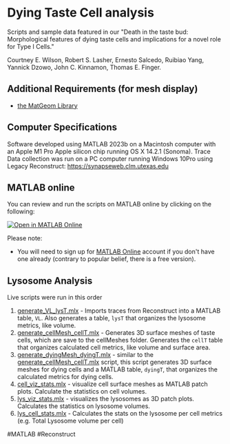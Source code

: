 # Dying Taste Cell analysis

Scripts and sample data featured in our "Death in the taste bud:
Morphological features of dying taste cells and implications for a novel role for Type I Cells." 

Courtney E. Wilson, Robert S. Lasher, Ernesto Salcedo, Ruibiao Yang, Yannick Dzowo, John C. Kinnamon, Thomas E. Finger.


## Additional Requirements (for mesh display)
- [the MatGeom Library][1]

## Computer Specifications

Software developed using MATLAB 2023b on a Macintosh computer with an Apple M1 Pro Apple silicon chip running OS X 14.2.1 (Sonoma). Trace Data collection was run on a PC computer running Windows 10Pro using Legacy Reconstruct: https://synapseweb.clm.utexas.edu 

## MATLAB online

You can review and run the scripts on MATLAB online by clicking on the following:

[![Open in MATLAB Online][image-1]][2]

Please note:
- You will need to sign up for [MATLAB Online][3] account if you don't have one already (contrary to popular belief, there is a free version). 

## Lysosome Analysis

Live scripts were run in this order

1. [generate_VL_lysT.mlx](/Lysosome%20Analysis/generate_VL_lysT.mlx) - Imports traces from Reconstruct into a MATLAB table, `VL`. Also generates a table, `lysT` that organizes the lysosome metrics, like volume.
2. [generate_cellMesh_cellT.mlx][4] - Generates 3D surface meshes of taste cells, which are save to the cellMeshes folder. Generates the `cellT` table that organizes calculated cell metrics, like volume and surface area.
3. [generate_dyingMesh_dyingT.mlx](/Lysosome%20Analysis/generate_dyingMesh_dyingT.mlx) - similar to the [generate_cellMesh_cellT.mlx][4] script, this script generates 3D surface meshes for dying cells and a MATLAB table, `dyingT`, that organizes the calculated metrics for dying cells.
4. [cell_viz_stats.mlx](/Lysosome%20Analysis/cell_viz_stats.mlx) - visualize cell surface meshes as MATLAB patch plots. Calculate the statistics on cell volumes.
5. [lys_viz_stats.mlx](/Lysosome%20Analysis/lys_viz_stats.mlx) - visualizes the lysosomes as 3D patch plots. Calculates the statistics on lysosome volumes.
6. [lys_cell_stats.mlx](/Lysosome%20Analysis/lys_cell_stats.mlx) - Calculates the stats on the lysosome per cell metrics (e.g. Total Lysosome volume per cell)



[1]: https://github.com/mattools/matGeom
[2]: https://matlab.mathworks.com/open/github/v1?repo=salcedoe/Dying_Taste_Cell_analysis&file=nuclei_display.mlx
[3]: https://www.mathworks.com/products/matlab-online.html
[4]: /Lysosome%20Analysis/generate_cellMesh_cellT.mlx

[image-1]: https://www.mathworks.com/images/responsive/global/open-in-matlab-online.svg

#MATLAB #Reconstruct